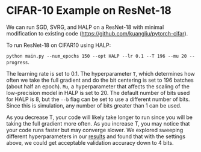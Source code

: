 # CIFAR-10 Example on ResNet-18

We can run SGD, SVRG, and HALP on a ResNet-18 with minimal modification to existing code (https://github.com/kuangliu/pytorch-cifar).

To run ResNet-18 on CIFAR10 using HALP:

`python main.py --num_epochs 150 --opt HALP --lr 0.1 --T 196 --mu 20 --progress`.

The learning rate is set to 0.1. The hyperparameter `T`, which determines how often we take the full gradient and do the bit centering is set to 196 batches (about half an epoch). `Mu`, a hyperparameter that affects the scaling of the low-precision model in HALP is set to 20. The default number of bits used for HALP is 8, but the `--b` flag can be set to use a different number of bits. Since this is simulation, any number of bits greater than 1 can be used.

As you decrease T, your code will likely take longer to run since you will be taking the full gradient more often. As you increase T, you may notice that your code runs faster but may converge slower. We explored sweeping different hyperparameters in our [results](results/ResNet18_results.ipynb) and found that with the settings above, we could get acceptable validation accuracy down to 4 bits.


